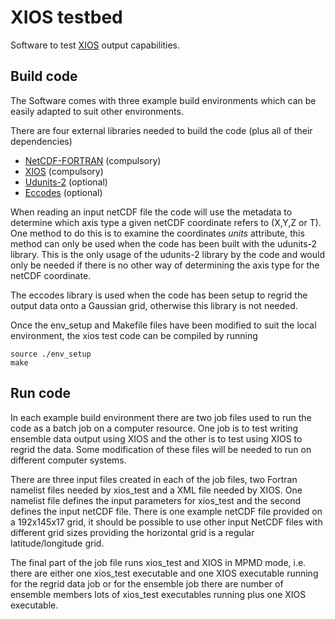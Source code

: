 # XIOS testbed

Software to test [XIOS](https://forge.ipsl.jussieu.fr/ioserver/) output capabilities.

## Build code

The Software comes with three example build environments which can be easily adapted to suit other environments.

There are four external libraries needed to build the code (plus all of their dependencies)

 - [NetCDF-FORTRAN](https://github.com/Unidata/netcdf-fortran) (compulsory)
 - [XIOS](https://forge.ipsl.jussieu.fr/ioserver/) (compulsory)
 - [Udunits-2](https://github.com/Unidata/UDUNITS-2) (optional)
 - [Eccodes](https://confluence.ecmwf.int/display/ECC/Releases) (optional)

When reading an input netCDF file the code will use the metadata to determine which axis type a given netCDF coordinate refers to (X,Y,Z or T). One method to do this is to examine the coordinates *units* attribute, this method can only be used when the code has been built with the udunits-2 library. This is the only usage of the udunits-2 library by the code and would only be needed if there is no other way of determining the axis type for the netCDF coordinate.

The eccodes library is used when the code has been setup to regrid the output data onto a Gaussian grid, otherwise this library is not needed.

Once the env_setup and Makefile files have been modified to suit the local environment, the xios test code can be compiled by running

```
source ./env_setup
make
```

## Run code

In each example build environment there are two job files used to run the code as a batch job on a computer resource. One job is to test writing ensemble data output using XIOS and the other is to test using XIOS to regrid the data. Some modification of these files will be needed to run on different computer systems.

There are three input files created in each of the job files, two Fortran namelist files needed by xios_test and a XML file needed by XIOS. One namelist file defines the input parameters for xios_test and the second defines the input netCDF file. There is one example netCDF file provided on a 192x145x17 grid, it should be possible to use other input NetCDF files with different grid sizes providing the horizontal grid is a regular latitude/longitude grid.

The final part of the job file runs xios_test and XIOS in MPMD mode, i.e. there are either one xios_test executable and one XIOS executable running for the regrid data job or for the ensemble job there are number of ensemble members lots of xios_test executables running plus one XIOS executable.

